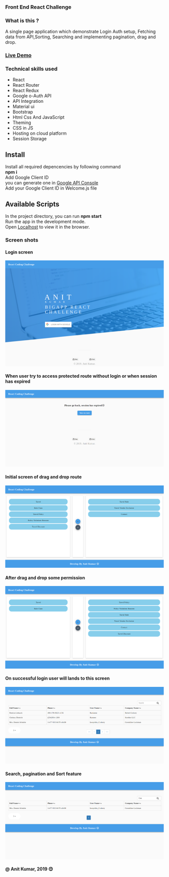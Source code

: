 ### Front End React Challenge

### What is this ?
A single page application which demonstrate Login Auth setup, Fetching data from API,Sorting, Searching and implementing pagination, drag and drop. 

### [Live Demo](https://react-challenge-by-anit.netlify.com/)

### Technical skills used
- React
- React Router
- React Redux
- Google o-Auth API
- API Integration
- Material ui
- Bootstrap
- Html Css And JavaScript
- Theming
- CSS in JS
- Hosting on cloud platform
- Session Storage

## Install
Install all required depencencies by following command \
**npm i** \
Add Google Client ID \
you can generate one in [Google API Console](https://console.developers.google.com/apis/credentials)\
Add your Google Client ID in Welcome.js file
## Available Scripts
In the project directory, you can run **npm start** \
Run the app in the development mode.\
Open [Localhost](http://localhost:3000) to view it in the browser.


### Screen shots
#### Login screen
![](screenshots/Screenshot_2019-06-06%20Drag%20and%20Drop%20By%20Anit%20Kumar.png)

#### When user try to access protected route without login or when session has expired
![](screenshots/Screenshot_2019-06-06%20Drag%20and%20Drop%20By%20Anit%20Kumar(5).png)

#### Initial screen of drag and drop route
![](screenshots/Screenshot_2019-06-06%20Drag%20and%20Drop%20By%20Anit%20Kumar(1).png)

#### After drag and drop some permission 
![](screenshots/Screenshot_2019-06-06%20Drag%20and%20Drop%20By%20Anit%20Kumar(2).png)

#### On successful login user will lands to this screen
![](screenshots/Screenshot_2019-06-06%20Drag%20and%20Drop%20By%20Anit%20Kumar(3).png)

#### Search, pagination and Sort feature
![](screenshots/Screenshot_2019-06-06%20Drag%20and%20Drop%20By%20Anit%20Kumar(4).png)


#### @ Anit Kumar, 2019  :blush:
